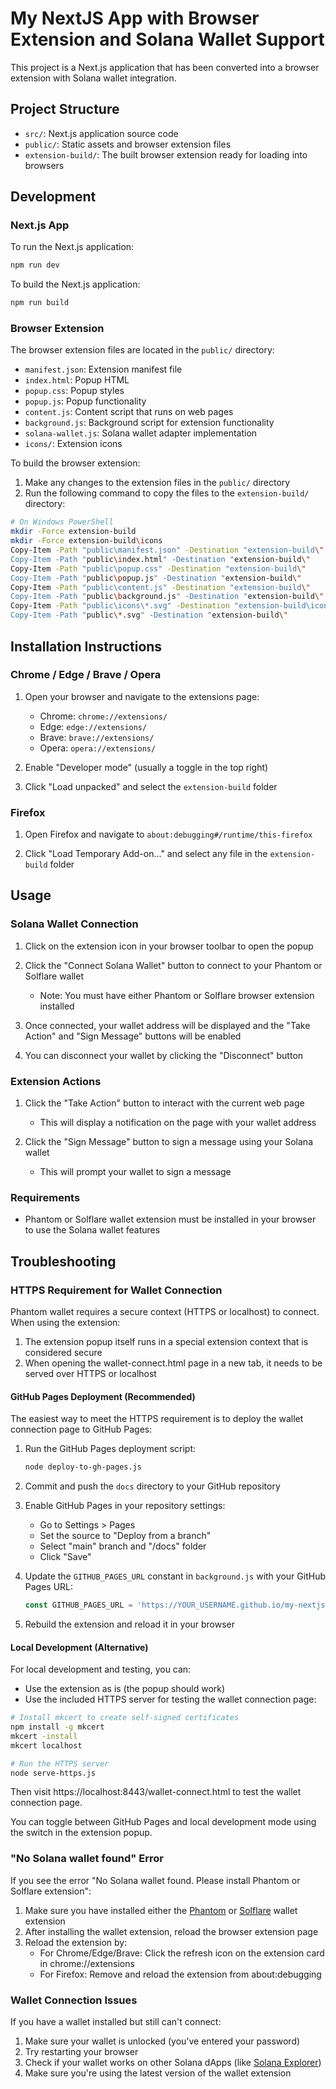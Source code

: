 # My NextJS App with Browser Extension and Solana Wallet Support

This project is a Next.js application that has been converted into a browser extension with Solana wallet integration.

## Project Structure

- `src/`: Next.js application source code
- `public/`: Static assets and browser extension files
- `extension-build/`: The built browser extension ready for loading into browsers

## Development

### Next.js App

To run the Next.js application:

```bash
npm run dev
```

To build the Next.js application:

```bash
npm run build
```

### Browser Extension

The browser extension files are located in the `public/` directory:

- `manifest.json`: Extension manifest file
- `index.html`: Popup HTML
- `popup.css`: Popup styles
- `popup.js`: Popup functionality
- `content.js`: Content script that runs on web pages
- `background.js`: Background script for extension functionality
- `solana-wallet.js`: Solana wallet adapter implementation
- `icons/`: Extension icons

To build the browser extension:

1. Make any changes to the extension files in the `public/` directory
2. Run the following command to copy the files to the `extension-build/` directory:

```bash
# On Windows PowerShell
mkdir -Force extension-build
mkdir -Force extension-build\icons
Copy-Item -Path "public\manifest.json" -Destination "extension-build\"
Copy-Item -Path "public\index.html" -Destination "extension-build\"
Copy-Item -Path "public\popup.css" -Destination "extension-build\"
Copy-Item -Path "public\popup.js" -Destination "extension-build\"
Copy-Item -Path "public\content.js" -Destination "extension-build\"
Copy-Item -Path "public\background.js" -Destination "extension-build\"
Copy-Item -Path "public\icons\*.svg" -Destination "extension-build\icons\"
Copy-Item -Path "public\*.svg" -Destination "extension-build\"
```

## Installation Instructions

### Chrome / Edge / Brave / Opera

1. Open your browser and navigate to the extensions page:
   - Chrome: `chrome://extensions/`
   - Edge: `edge://extensions/`
   - Brave: `brave://extensions/`
   - Opera: `opera://extensions/`

2. Enable "Developer mode" (usually a toggle in the top right)

3. Click "Load unpacked" and select the `extension-build` folder

### Firefox

1. Open Firefox and navigate to `about:debugging#/runtime/this-firefox`

2. Click "Load Temporary Add-on..." and select any file in the `extension-build` folder

## Usage

### Solana Wallet Connection

1. Click on the extension icon in your browser toolbar to open the popup

2. Click the "Connect Solana Wallet" button to connect to your Phantom or Solflare wallet
   - Note: You must have either Phantom or Solflare browser extension installed

3. Once connected, your wallet address will be displayed and the "Take Action" and "Sign Message" buttons will be enabled

4. You can disconnect your wallet by clicking the "Disconnect" button

### Extension Actions

1. Click the "Take Action" button to interact with the current web page
   - This will display a notification on the page with your wallet address

2. Click the "Sign Message" button to sign a message using your Solana wallet
   - This will prompt your wallet to sign a message

### Requirements

- Phantom or Solflare wallet extension must be installed in your browser to use the Solana wallet features

## Troubleshooting

### HTTPS Requirement for Wallet Connection

Phantom wallet requires a secure context (HTTPS or localhost) to connect. When using the extension:

1. The extension popup itself runs in a special extension context that is considered secure
2. When opening the wallet-connect.html page in a new tab, it needs to be served over HTTPS or localhost

#### GitHub Pages Deployment (Recommended)

The easiest way to meet the HTTPS requirement is to deploy the wallet connection page to GitHub Pages:

1. Run the GitHub Pages deployment script:
   ```bash
   node deploy-to-gh-pages.js
   ```

2. Commit and push the `docs` directory to your GitHub repository

3. Enable GitHub Pages in your repository settings:
   - Go to Settings > Pages
   - Set the source to "Deploy from a branch"
   - Select "main" branch and "/docs" folder
   - Click "Save"

4. Update the `GITHUB_PAGES_URL` constant in `background.js` with your GitHub Pages URL:
   ```javascript
   const GITHUB_PAGES_URL = 'https://YOUR_USERNAME.github.io/my-nextjs-app/wallet-connect.html';
   ```

5. Rebuild the extension and reload it in your browser

#### Local Development (Alternative)

For local development and testing, you can:
- Use the extension as is (the popup should work)
- Use the included HTTPS server for testing the wallet connection page:

```bash
# Install mkcert to create self-signed certificates
npm install -g mkcert
mkcert -install
mkcert localhost

# Run the HTTPS server
node serve-https.js
```

Then visit https://localhost:8443/wallet-connect.html to test the wallet connection page.

You can toggle between GitHub Pages and local development mode using the switch in the extension popup.

### "No Solana wallet found" Error

If you see the error "No Solana wallet found. Please install Phantom or Solflare extension":

1. Make sure you have installed either the [Phantom](https://phantom.app/) or [Solflare](https://solflare.com/) wallet extension
2. After installing the wallet extension, reload the browser extension page
3. Reload the extension by:
   - For Chrome/Edge/Brave: Click the refresh icon on the extension card in chrome://extensions
   - For Firefox: Remove and reload the extension from about:debugging

### Wallet Connection Issues

If you have a wallet installed but still can't connect:

1. Make sure your wallet is unlocked (you've entered your password)
2. Try restarting your browser
3. Check if your wallet works on other Solana dApps (like [Solana Explorer](https://explorer.solana.com/))
4. Make sure you're using the latest version of the wallet extension

